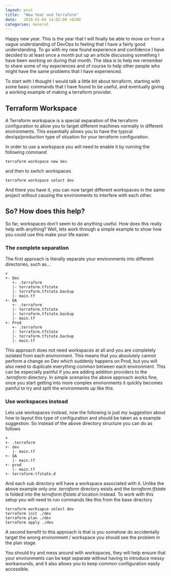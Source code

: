 ```yaml
---
layout: post
title:  "New Year and Terraform"
date:   2018-01-04 14:02:00 +0200
categories: General
---
```


Happy new year. This is the year that I will finally be able to move on from a vague understanding of DevOps to feeling 
that I have a fairly good understanding. To go with my new found experience and confidence I have decided to at least once 
a month put up an article discussing something I have been working on during that month. The idea is to help me remember
to share some of my experiences and of course to help other people who might have the same problems that I have experienced.

To start with I thought I would talk a little bit about terraform, starting with some basic commands that I have found to
be useful, and eventually giving a working example of making a terraform provider.

## Terraform Workspace

A Terraform workspace is a special separation of the terraform configuration to allow you to target different machines
normally in different environments. This essentially allows you to have the typical dev/qa/production type of situation
for your terraform configuration.

In order to use a workspace you will need to enable it by running the following command

```
terraform workspace new dev 
```

and then to switch workspaces

```
terraform workspace select dev
```

And there you have it, you can now target different workspaces in the same project without causing the environments to 
interfere with each other.

## So? How does this help?

So far, workspaces don't seem to do anything useful. How does this really help with anything? Well, lets work through a
simple example to show how you could use this make your life easier. 

### The complete separation

The first approach is literally separate your environments into different directories, such as...

```
+
+- Dev
   +- .terraform
   |- terraform.tfstate
   |- terraform.tfstate.backup
   |- main.tf
+- QA
   +- .terraform
   |- terraform.tfstate
   |- terraform.tfstate.backup   
   |- main.tf
+- Prod
   +- .terraform
   |- terraform.tfstate
   |- terraform.tfstate.backup   
   |- main.tf
```

This approach does not need workspaces at all and you are completely isolated from each environment. This means that you
absolutely cannot perform a change on Dev which suddenly happens on Prod, but you will also need to duplicate everything
common between each environment. This can be especially painful if you are adding addition providers to the _.terraform_
directory. In simple scenarios the above approach works fine, once you start getting into more complex environments it 
quickly becomes painful to try and split the environments up like this.

### Use workspaces instead

Lets use workspaces instead, now the following is just my suggestion about how to layout this type of configuration and
should be taken as a example suggestion. So instead of the above directory structure you can do as follows

```
+
+- .terraform
+- dev
   |- main.tf
+- QA
   |- main.tf
+- prod
   |- main.tf
+- terraform.tfstate.d
```

And each sub directory will have a workspace associated with it. Unlike the above example only *one* _.terraform_ directory
exists and the _terraform.tfstate_ is folded into the _terraform.tfstate.d_ location instead. To work with this setup you
will need to run commands like this from the base directory

```
terraform worksapce select dev
terraform init ./dev
terraform plan ./dev
terraform apply ./dev
```

A second benefit to this approach is that is you somehow do accidentally target the wrong environment / workspace you should
see the problem in the plan stage.

You should try and mess around with workspaces, they will help ensure that your environments can be kept separate without
having to introduce messy workarounds, and it also allows you to keep common configuration easily accessible.
